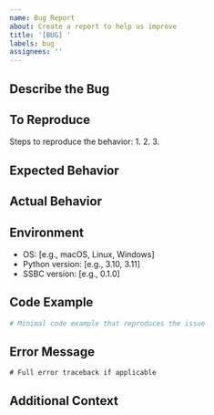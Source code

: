 ```yaml
---
name: Bug Report
about: Create a report to help us improve
title: '[BUG] '
labels: bug
assignees: ''
---
```


## Describe the Bug
<!-- A clear and concise description of what the bug is -->

## To Reproduce
Steps to reproduce the behavior:
1. 
2. 
3. 

## Expected Behavior
<!-- A clear and concise description of what you expected to happen -->

## Actual Behavior
<!-- What actually happened -->

## Environment
- OS: [e.g., macOS, Linux, Windows]
- Python version: [e.g., 3.10, 3.11]
- SSBC version: [e.g., 0.1.0]

## Code Example
```python
# Minimal code example that reproduces the issue
```

## Error Message
```
# Full error traceback if applicable
```

## Additional Context
<!-- Add any other context about the problem here -->

